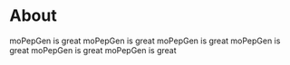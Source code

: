 # About

moPepGen is great
moPepGen is great
moPepGen is great
moPepGen is great
moPepGen is great
moPepGen is great